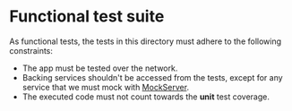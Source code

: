 # Functional test suite

As functional tests, the tests in this directory must adhere to the following constraints:

- The app must be tested over the network.
- Backing services shouldn't be accessed from the tests, except for any service that we must mock with [MockServer](https://mock-server.com).
- The executed code must not count towards the **unit** test coverage.
